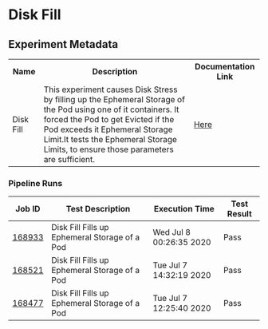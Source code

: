# Disk Fill

## Experiment Metadata

<table>
<tr>
<th> Name </th>
<th> Description </th>
<th> Documentation Link </th>
</tr>
<tr>
 <td> Disk Fill </td>
 <td> This experiment causes Disk Stress by filling up the Ephemeral Storage of the Pod using one of it containers. It forced the Pod to get Evicted if the Pod exceeds it Ephemeral Storage Limit.It tests the Ephemeral Storage Limits, to ensure those parameters are sufficient. </td>
 <td>  <a href="https://docs.litmuschaos.io/docs/disk-fill/"> Here </a> </td>
 </tr>
 </table>

  ### Pipeline Runs

  
| Job ID |   Test Description         | Execution Time |Test Result   |
 |---------|---------------------------| --------------|--------|
|     <a href= "https://gitlab.mayadata.io/litmuschaos/litmus-e2e/-/jobs/168933">168933</a>           |  Disk Fill Fills up Ephemeral Storage of a Pod           | Wed Jul  8 00:26:35 2020  | Pass |
|     <a href= "https://gitlab.mayadata.io/litmuschaos/litmus-e2e/-/jobs/168521">168521</a>           |  Disk Fill Fills up Ephemeral Storage of a Pod           | Tue Jul  7 14:32:19 2020  | Pass |
 |    <a href= "https://gitlab.mayadata.io/litmuschaos/litmus-e2e/-/jobs/168477">168477</a>   |  Disk Fill Fills up Ephemeral Storage of a Pod           |  Tue Jul  7 12:25:40 2020     |Pass  |
